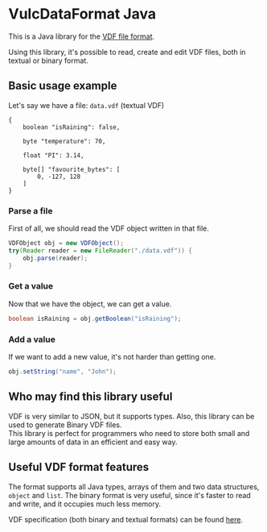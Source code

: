 # VulcDataFormat Java

This is a Java library for the [VDF file format](https://github.com/Vulcalien/VulcDataFormat-Specification).

Using this library, it's possible to read, create and edit VDF files, both in textual or binary format.

## Basic usage example
Let's say we have a file: `data.vdf` (textual VDF)
```vdf
{
    boolean "isRaining": false,

    byte "temperature": 70,

    float "PI": 3.14,

    byte[] "favourite_bytes": [
        0, -127, 128
    ]
}
```

### Parse a file
First of all, we should read the VDF object written in that file.
```java
VDFObject obj = new VDFObject();
try(Reader reader = new FileReader("./data.vdf")) {
    obj.parse(reader);
}
```

### Get a value
Now that we have the object, we can get a value.
```java
boolean isRaining = obj.getBoolean("isRaining");
```

### Add a value
If we want to add a new value, it's not harder than getting one.
```java
obj.setString("name", "John");
```

## Who may find this library useful
VDF is very similar to JSON, but it supports types. Also, this library can be used to generate Binary VDF files.\
This library is perfect for programmers who need to store both small and large amounts of data in an efficient and easy way.

## Useful VDF format features
The format supports all Java types, arrays of them and two data structures, `object` and `list`. The binary format is very useful, since it's faster to read and write, and it occupies much less memory.

VDF specification (both binary and textual formats) can be found [here](https://github.com/Vulcalien/VulcDataFormat-Specification).
